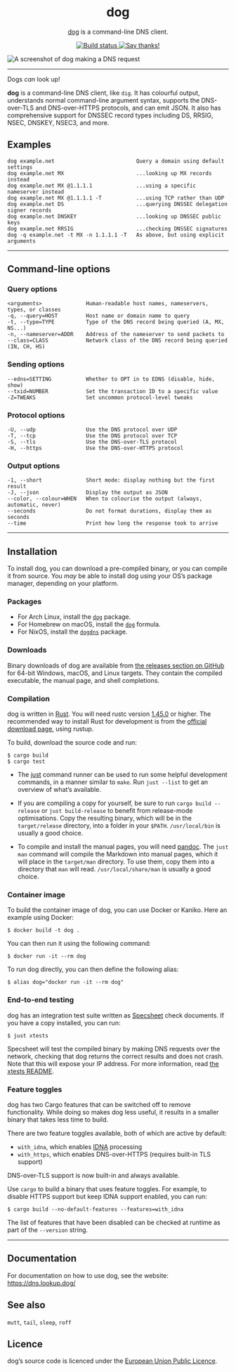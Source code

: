 <div align="center">
<h1>dog</h1>

[dog](https://dns.lookup.dog/) is a command-line DNS client.

<a href="https://travis-ci.org/github/ogham/dog">
    <img src="https://travis-ci.org/ogham/dog.svg?branch=master" alt="Build status" />
</a>

<a href="https://saythanks.io/to/ogham%40bsago.me">
    <img src="https://img.shields.io/badge/Say%20Thanks-!-1EAEDB.svg" alt="Say thanks!" />
</a>
</div>

![A screenshot of dog making a DNS request](dog-screenshot.png)

---

Dogs _can_ look up!

**dog** is a command-line DNS client, like `dig`.
It has colourful output, understands normal command-line argument syntax, supports the DNS-over-TLS and DNS-over-HTTPS protocols, and can emit JSON.
It also has comprehensive support for DNSSEC record types including DS, RRSIG, NSEC, DNSKEY, NSEC3, and more.

## Examples

    dog example.net                          Query a domain using default settings
    dog example.net MX                       ...looking up MX records instead
    dog example.net MX @1.1.1.1              ...using a specific nameserver instead
    dog example.net MX @1.1.1.1 -T           ...using TCP rather than UDP
    dog example.net DS                       ...querying DNSSEC delegation signer records
    dog example.net DNSKEY                   ...looking up DNSSEC public keys
    dog example.net RRSIG                    ...checking DNSSEC signatures
    dog -q example.net -t MX -n 1.1.1.1 -T   As above, but using explicit arguments

---

## Command-line options

### Query options

    <arguments>              Human-readable host names, nameservers, types, or classes
    -q, --query=HOST         Host name or domain name to query
    -t, --type=TYPE          Type of the DNS record being queried (A, MX, NS...)
    -n, --nameserver=ADDR    Address of the nameserver to send packets to
    --class=CLASS            Network class of the DNS record being queried (IN, CH, HS)

### Sending options

    --edns=SETTING           Whether to OPT in to EDNS (disable, hide, show)
    --txid=NUMBER            Set the transaction ID to a specific value
    -Z=TWEAKS                Set uncommon protocol-level tweaks

### Protocol options

    -U, --udp                Use the DNS protocol over UDP
    -T, --tcp                Use the DNS protocol over TCP
    -S, --tls                Use the DNS-over-TLS protocol
    -H, --https              Use the DNS-over-HTTPS protocol

### Output options

    -1, --short              Short mode: display nothing but the first result
    -J, --json               Display the output as JSON
    --color, --colour=WHEN   When to colourise the output (always, automatic, never)
    --seconds                Do not format durations, display them as seconds
    --time                   Print how long the response took to arrive


---

## Installation

To install dog, you can download a pre-compiled binary, or you can compile it from source. You _may_ be able to install dog using your OS’s package manager, depending on your platform.


### Packages

- For Arch Linux, install the [`dog`](https://www.archlinux.org/packages/community/x86_64/dog/) package.
- For Homebrew on macOS, install the [`dog`](https://formulae.brew.sh/formula/dog) formula.
- For NixOS, install the [`dogdns`](https://search.nixos.org/packages?channel=unstable&show=dogdns&query=dogdns) package.


### Downloads

Binary downloads of dog are available from [the releases section on GitHub](https://github.com/ogham/dog/releases/) for 64-bit Windows, macOS, and Linux targets. They contain the compiled executable, the manual page, and shell completions.


### Compilation

dog is written in [Rust](https://www.rust-lang.org).
You will need rustc version [1.45.0](https://blog.rust-lang.org/2020/07/16/Rust-1.45.0.html) or higher.
The recommended way to install Rust for development is from the [official download page](https://www.rust-lang.org/tools/install), using rustup.

To build, download the source code and run:

    $ cargo build
    $ cargo test

- The [just](https://github.com/casey/just) command runner can be used to run some helpful development commands, in a manner similar to `make`.
Run `just --list` to get an overview of what’s available.

- If you are compiling a copy for yourself, be sure to run `cargo build --release` or `just build-release` to benefit from release-mode optimisations.
Copy the resulting binary, which will be in the `target/release` directory, into a folder in your `$PATH`.
`/usr/local/bin` is usually a good choice.

- To compile and install the manual pages, you will need [pandoc](https://pandoc.org/).
The `just man` command will compile the Markdown into manual pages, which it will place in the `target/man` directory.
To use them, copy them into a directory that `man` will read.
`/usr/local/share/man` is usually a good choice.


### Container image

To build the container image of dog, you can use Docker or Kaniko. Here an example using Docker:

    $ docker build -t dog .

You can then run it using the following command:

    $ docker run -it --rm dog

To run dog directly, you can then define the following alias:

    $ alias dog="docker run -it --rm dog"


### End-to-end testing

dog has an integration test suite written as [Specsheet](https://specsheet.software/) check documents.
If you have a copy installed, you can run:

    $ just xtests

Specsheet will test the compiled binary by making DNS requests over the network, checking that dog returns the correct results and does not crash.
Note that this will expose your IP address.
For more information, read [the xtests README](xtests/README.md).


### Feature toggles

dog has two Cargo features that can be switched off to remove functionality.
While doing so makes dog less useful, it results in a smaller binary that takes less time to build.

There are two feature toggles available, both of which are active by default:

- `with_idna`, which enables [IDNA](https://en.wikipedia.org/wiki/Internationalized_domain_name) processing
- `with_https`, which enables DNS-over-HTTPS (requires built-in TLS support)

DNS-over-TLS support is now built-in and always available.

Use `cargo` to build a binary that uses feature toggles. For example, to disable HTTPS support but keep IDNA support enabled, you can run:

    $ cargo build --no-default-features --features=with_idna

The list of features that have been disabled can be checked at runtime as part of the `--version` string.


---

## Documentation

For documentation on how to use dog, see the website: <https://dns.lookup.dog/>


## See also

`mutt`, `tail`, `sleep`, `roff`


## Licence

dog’s source code is licenced under the [European Union Public Licence](https://choosealicense.com/licenses/eupl-1.2/).

